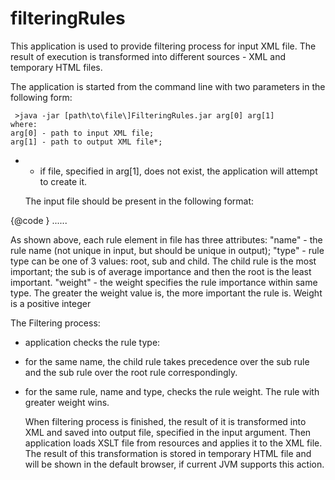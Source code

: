 # filteringRules
  This application is used to provide filtering process for input XML file.
   The result of execution is transformed into different sources - XML and temporary HTML files.

   The application is started from the command line with two parameters in the following form:
   
     >java -jar [path\to\file\]FilteringRules.jar arg[0] arg[1] 
    where:
    arg[0] - path to input XML file;
    arg[1] - path to output XML file*;
* - if file, specified in arg[1], does not exist, the application will attempt to create it.


   The input file should be present in the following format: 

{@code <rules>}
<rule name="a" type="child" weight="17"/>
<rule name="a" type="root" weight="29"/>
<rule name="b" type="sub" weight="56"/>
......
</rules>

   As shown above, each rule element in file has three attributes:
"name" - the rule name (not unique in input, but should be unique in output);
"type" - rule type can be one of 3 values: root, sub and child. The child rule is the most important; 
         the sub is of average importance and then the root is the least important.
"weight" - the weight specifies the rule importance within same type. The greater the weight value is,
           the more important the rule is. Weight is a positive integer 
           
           
   The Filtering process:
- application checks the rule type:
- for the same name, the child rule takes precedence over the sub rule and
  the sub rule over the root rule correspondingly.
- for the same rule, name and type, checks the rule weight. The rule with greater weight wins.

   When filtering process is finished, the result of it is transformed into XML and saved into output file,
specified in the input argument.
   Then application loads XSLT file from resources and applies it to the XML file. 
   The result of this transformation is stored in temporary HTML file and will be shown in the default browser,
if current JVM supports this action.
